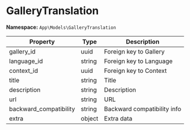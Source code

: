 # GalleryTranslation

**Namespace:** `App\Models\GalleryTranslation`

| Property               | Type   | Description                 |
| ---------------------- | ------ | --------------------------- |
| gallery_id             | uuid   | Foreign key to Gallery      |
| language_id            | string | Foreign key to Language     |
| context_id             | uuid   | Foreign key to Context      |
| title                  | string | Title                       |
| description            | string | Description                 |
| url                    | string | URL                         |
| backward_compatibility | string | Backward compatibility info |
| extra                  | object | Extra data                  |
